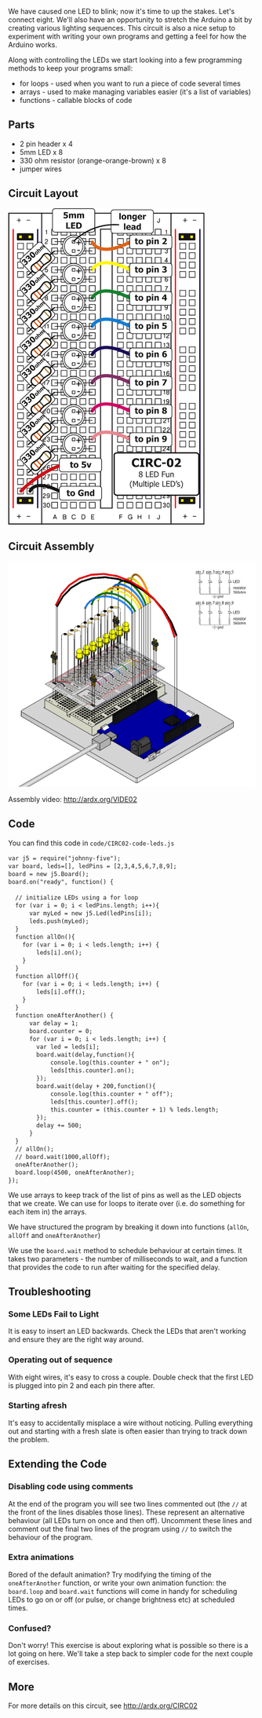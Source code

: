 We have caused one LED to blink; now it's time to up the
stakes. Let's connect eight. We'll also have an opportunity to
stretch the Arduino a bit by creating various lighting
sequences. This circuit is also a nice setup to experiment with
writing your own programs and getting a feel for how the Arduino works.

Along with controlling the LEDs we start looking into a few  programming methods to keep your programs small:

 * for loops - used when you want to run a piece of code several times
 * arrays - used to make managing variables easier (it's a list of variables)
 * functions - callable blocks of code


<a id="parts"></a>
## Parts

* 2 pin header x 4
* 5mm LED x 8
* 330 ohm resistor (orange-orange-brown) x 8
* jumper wires

<a id="circuit"></a>
## Circuit Layout
[<img style="max-width:400px" src="../../images/circ/CIRC02-sheet-small.png" alt="Circuit Layout"/>](../../images/circ/CIRC02-sheet.png)

<a id="assembly"></a>
## Circuit Assembly
![Assembly Diagram](../../images/assembly/CIRC-02-3dexploded.png "Assembly Diagram")

Assembly video: http://ardx.org/VIDE02

<a id="code"></a>
## Code

You can find this code in `code/CIRC02-code-leds.js`

	var j5 = require("johnny-five");
	var board, leds=[], ledPins = [2,3,4,5,6,7,8,9];
	board = new j5.Board();
	board.on("ready", function() {
	
	  // initialize LEDs using a for loop
	  for (var i = 0; i < ledPins.length; i++){
	      var myLed = new j5.Led(ledPins[i]);
	      leds.push(myLed);
	  }     
	  function allOn(){
	    for (var i = 0; i < leds.length; i++) {
	        leds[i].on();
	    }
	  } 
	  function allOff(){
	    for (var i = 0; i < leds.length; i++) {
	        leds[i].off();
	    }
	  }
	  function oneAfterAnother() {
	      var delay = 1;
	      board.counter = 0;
	      for (var i = 0; i < leds.length; i++) {
	        var led = leds[i];
	        board.wait(delay,function(){
	            console.log(this.counter + " on");
	            leds[this.counter].on();
	        });
	        board.wait(delay + 200,function(){
	            console.log(this.counter + " off");
	            leds[this.counter].off();
	            this.counter = (this.counter + 1) % leds.length;
	        });
	        delay += 500;
	      }
	  }
	  // allOn();
	  // board.wait(1000,allOff);
	  oneAfterAnother();
	  board.loop(4500, oneAfterAnother);
	});


We use arrays to keep track of the list of pins as well as the LED objects that we create. We can use for loops to iterate over (i.e. do something for each item in) the arrays.

We have structured the program by breaking it down into functions (`allOn`, `allOff` and `oneAfterAnother`)

We use the `board.wait` method to schedule behaviour at certain times. It takes two parameters - the number of milliseconds to wait, and a function that provides the code to run after waiting for the specified delay.

<a id="troubleshooting"></a>
## Troubleshooting

### Some LEDs Fail to Light
It is easy to insert an LED backwards. Check the LEDs that aren't working and ensure they are the right way around.

###  Operating out of sequence
With eight wires, it's easy to cross a couple. Double check that the first LED is plugged into pin 2 and each pin there after.

### Starting afresh
It's easy to accidentally misplace a wire without noticing. Pulling everything out and starting with a fresh slate is often easier than trying to track down the problem.

<a id="extending"></a>
## Extending the Code

### Disabling code using comments
At the end of the program you will see two lines commented out (the `//` at the front of the lines disables those lines). These represent an alternative behaviour (all LEDs turn on once and then off). Uncomment these lines and comment out the final two lines of the program using `//` to switch the behaviour of the program.

### Extra animations
Bored of the default animation? Try modifying the timing of the `oneAfterAnother` function, or write your own animation function: the `board.loop` and `board.wait` functions will come in handy for scheduling LEDs to go on or off (or pulse, or change brightness etc) at scheduled times.

### Confused?
Don't worry! This exercise is about exploring what is possible so there is a lot going on here. We'll take a step back to simpler code for the next couple of exercises.

<a id="more"></a>
## More

For more details on this circuit, see http://ardx.org/CIRC02
